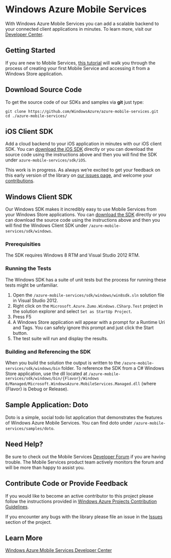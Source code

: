 # Windows Azure Mobile Services

With Windows Azure Mobile Services you can add a scalable backend to your connected client applications in minutes. To learn more, visit our [Developer Center](http://www.windowsazure.com/en-us/develop/mobile).

## Getting Started

If you are new to Mobile Services, [this tutorial](https://www.windowsazure.com/en-us/develop/mobile/tutorials/get-started/) will walk you through the process of creating your first Mobile Service and accessing it from a Windows Store application.

## Download Source Code

To get the source code of our SDKs and samples via **git** just type:

    git clone https://github.com/WindowsAzure/azure-mobile-services.git
    cd ./azure-mobile-services/

## iOS Client SDK

Add a cloud backend to your iOS application in minutes with our iOS client SDK. You can [download the iOS SDK](https://go.microsoft.com/fwLink/?LinkID=266533&clcid=0x409) directly or you can download the source code using the instructions above and then you will find the SDK under ```azure-mobile-services/sdk/iOS```.

This work is in progress. As always we’re excited to get your feedback on this early version of the library on [our issues page](https://github.com/WindowsAzure/azure-mobile-services/issues), and welcome your [contributions](http://windowsazure.github.com/guidelines.html). 

## Windows Client SDK

Our Windows SDK makes it incredibly easy to use Mobile Services from your Windows Store applications. You can [download the SDK](http://go.microsoft.com/fwlink/?LinkId=257545&clcid=0x409) directly or you can download the source code using the instructions above and then you will find the Windows Client SDK under ```/azure-mobile-services/sdk/windows```.

### Prerequisities

The SDK requires Windows 8 RTM and Visual Studio 2012 RTM.

### Running the Tests

The Windows SDK has a suite of unit tests but the process for running these tests might be unfamiliar. 

1. Open the ```/azure-mobile-services/sdk/windows/win8sdk.sln``` solution file in Visual Studio 2012.
2. Right click on the ```Microsoft.Azure.Zumo.Windows.CSharp.Test``` project in the solution explorer and select ```Set as StartUp Project```.
3. Press F5
4. A Windows Store application will appear with a prompt for a Runtime Uri and Tags. You can safely ignore this prompt and just click the Start button.
5. The test suite will run and display the results.

### Building and Referencing the SDK

When you build the solution the output is written to the  ```/azure-mobile-services/sdk/windows/bin``` folder. To reference the SDK from a C# Windows Store application, use the dll located at
 ```/azure-mobile-services/sdk/windows/bin/{Flavor}/Windows 8/Managed/Microsoft.WindowsAzure.MobileServices.Managed.dll``` (where {Flavor} is Debug or Release).

## Sample Application: Doto

Doto is a simple, social todo list application that demonstrates the features of Windows Azure Mobile Services. You can find doto under ```/azure-mobile-services/samples/doto```.

## Need Help?

Be sure to check out the Mobile Services [Developer Forum](http://social.msdn.microsoft.com/Forums/en-US/azuremobile/) if you are having trouble. The Mobile Services product team actively monitors the forum and will be more than happy to assist you.

## Contribute Code or Provide Feedback

If you would like to become an active contributor to this project please follow the instructions provided in [Windows Azure Projects Contribution Guidelines](http://windowsazure.github.com/guidelines.html).

If you encounter any bugs with the library please file an issue in the [Issues](https://github.com/WindowsAzure/azure-mobile-services/issues) section of the project.

## Learn More
[Windows Azure Mobile Services Developer Center](http://www.windowsazure.com/en-us/develop/mobile)
